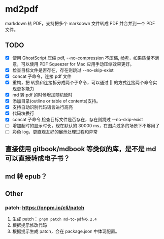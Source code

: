 # md2pdf

markdown 转 PDF，支持把多个 markdown 文件转成 PDF 并合并到一个 PDF 文件。

## TODO

* [x] 使用 GhostScript 压缩 pdf, --no-compression 不压缩, [参考](https://dev.to/woovi/how-to-reduce-the-file-size-of-a-pdf-using-nodejs-50b2)，如果质量不满意，可以使用 PDF Squeezer for Mac 应用手动压缩效果更好。
* [x] 检查目标文件是否存在，存在则跳过 --no-skip-exist
* [x] concat 子命令，连接 pdf 文件
* [x] 重构，把 转换和连接拆分成两个子命令，可以通过 || 的方式连接两个命令实现更多能力
* [x] md 转 pdf 的时候增加随机延时
* [x] 添加目录(outline or table of contents)支持。
* [x] 支持自动识别代码语言进行高亮
* [x] 代码块换行
* [x] concat 子命令,检查目标文件是否存在，存在则跳过 --no-skip-exist
* [ ] 增加超时的显示时长，现在默认的 30000 ms，在图片过多的场景下不够用了
* [ ] 彩色 log，更直观友好的展示处理过程和异常

## 直接使用 gitbook/mdbook 等类似的库，是不是 md 可以直接转成电子书？

## md 转 epub？

## Other

### patch: https://pnpm.io/cli/patch

1. 生成 patch： `pnpm patch md-to-pdf@5.2.4`
2. 根据提示修改代码
3. 根据提示生成 patch，会在 package.json 中体现配置。
